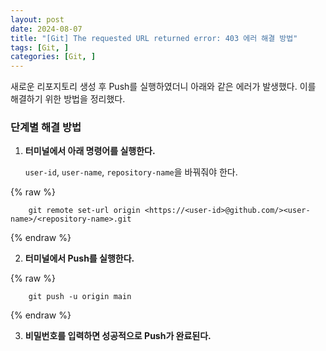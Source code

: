```yaml
---
layout: post
date: 2024-08-07
title: "[Git] The requested URL returned error: 403 에러 해결 방법"
tags: [Git, ]
categories: [Git, ]
---
```



새로운 리포지토리 생성 후 Push를 실행하였더니 아래와 같은 에러가 발생했다. 이를 해결하기 위한 방법을 정리했다.


### 단계별 해결 방법

1. **터미널에서 아래 명령어를 실행한다.**

	`user-id`, `user-name`, `repository-name`을 바꿔줘야 한다.


	
{% raw %}
```shell
	git remote set-url origin <https://<user-id>@github.com/><user-name>/<repository-name>.git
```
{% endraw %}


2. **터미널에서 Push를 실행한다.**

	
{% raw %}
```shell
	git push -u origin main
```
{% endraw %}


3. **비밀번호를 입력하면 성공적으로 Push가 완료된다.**
